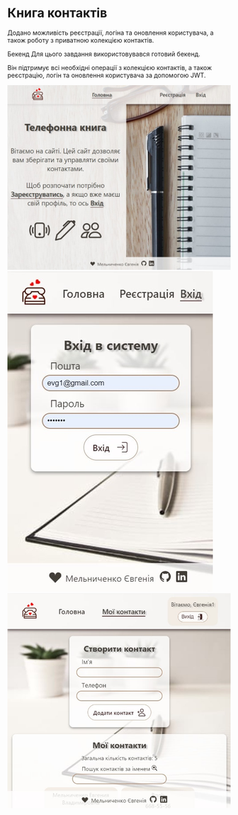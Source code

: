 # Книга контактів

Додано можливість реєстрації, логіна та оновлення користувача, а також роботу з приватною колекцією контактів.

Бекенд
Для цього завдання використовувався готовий бекенд. 

Він підтримує всі необхідні операції з колекцією контактів, а також реєстрацію, логін та оновлення користувача за допомогою JWT.


![Phonebook site Home page desktop](./assets/desctopHome.jpg)
![Phonebook site LogIn page mobile](./assets/MobLogin.jpg)
![Phonebook site Contacts page mobile](./assets/MobContacts.jpg)
